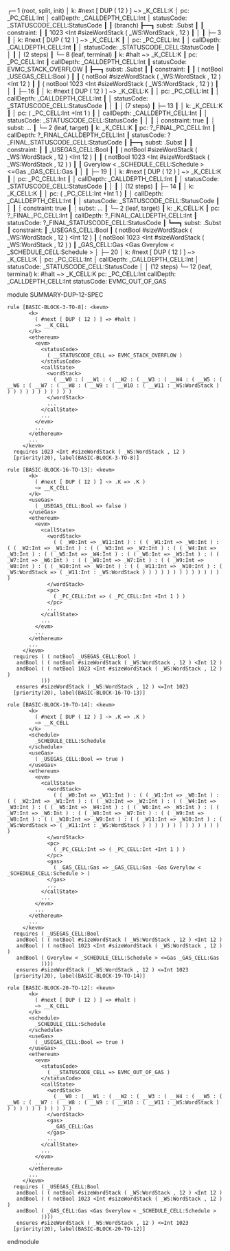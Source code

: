 
┌─ 1 (root, split, init)
│   k: #next [ DUP ( 12 ) ] ~> _K_CELL:K
│   pc: _PC_CELL:Int
│   callDepth: _CALLDEPTH_CELL:Int
│   statusCode: _STATUSCODE_CELL:StatusCode
┃
┃ (branch)
┣━━┓ subst: .Subst
┃  ┃ constraint:
┃  ┃     1023 <Int #sizeWordStack ( _WS:WordStack , 12 )
┃  │
┃  ├─ 3
┃  │   k: #next [ DUP ( 12 ) ] ~> _K_CELL:K
┃  │   pc: _PC_CELL:Int
┃  │   callDepth: _CALLDEPTH_CELL:Int
┃  │   statusCode: _STATUSCODE_CELL:StatusCode
┃  │
┃  │  (2 steps)
┃  └─ 8 (leaf, terminal)
┃      k: #halt ~> _K_CELL:K
┃      pc: _PC_CELL:Int
┃      callDepth: _CALLDEPTH_CELL:Int
┃      statusCode: EVMC_STACK_OVERFLOW
┃
┣━━┓ subst: .Subst
┃  ┃ constraint:
┃  ┃     ( notBool _USEGAS_CELL:Bool )
┃  ┃     ( notBool #sizeWordStack ( _WS:WordStack , 12 ) <Int 12 )
┃  ┃     ( notBool 1023 <Int #sizeWordStack ( _WS:WordStack , 12 ) )
┃  │
┃  ├─ 16
┃  │   k: #next [ DUP ( 12 ) ] ~> _K_CELL:K
┃  │   pc: _PC_CELL:Int
┃  │   callDepth: _CALLDEPTH_CELL:Int
┃  │   statusCode: _STATUSCODE_CELL:StatusCode
┃  │
┃  │  (7 steps)
┃  ├─ 13
┃  │   k: _K_CELL:K
┃  │   pc: ( _PC_CELL:Int +Int 1 )
┃  │   callDepth: _CALLDEPTH_CELL:Int
┃  │   statusCode: _STATUSCODE_CELL:StatusCode
┃  │
┃  ┊  constraint: true
┃  ┊  subst: ...
┃  └─ 2 (leaf, target)
┃      k: _K_CELL:K
┃      pc: ?_FINAL_PC_CELL:Int
┃      callDepth: ?_FINAL_CALLDEPTH_CELL:Int
┃      statusCode: ?_FINAL_STATUSCODE_CELL:StatusCode
┃
┣━━┓ subst: .Subst
┃  ┃ constraint:
┃  ┃     _USEGAS_CELL:Bool
┃  ┃     ( notBool #sizeWordStack ( _WS:WordStack , 12 ) <Int 12 )
┃  ┃     ( notBool 1023 <Int #sizeWordStack ( _WS:WordStack , 12 ) )
┃  ┃     Gverylow < _SCHEDULE_CELL:Schedule > <=Gas _GAS_CELL:Gas
┃  │
┃  ├─ 19
┃  │   k: #next [ DUP ( 12 ) ] ~> _K_CELL:K
┃  │   pc: _PC_CELL:Int
┃  │   callDepth: _CALLDEPTH_CELL:Int
┃  │   statusCode: _STATUSCODE_CELL:StatusCode
┃  │
┃  │  (12 steps)
┃  ├─ 14
┃  │   k: _K_CELL:K
┃  │   pc: ( _PC_CELL:Int +Int 1 )
┃  │   callDepth: _CALLDEPTH_CELL:Int
┃  │   statusCode: _STATUSCODE_CELL:StatusCode
┃  │
┃  ┊  constraint: true
┃  ┊  subst: ...
┃  └─ 2 (leaf, target)
┃      k: _K_CELL:K
┃      pc: ?_FINAL_PC_CELL:Int
┃      callDepth: ?_FINAL_CALLDEPTH_CELL:Int
┃      statusCode: ?_FINAL_STATUSCODE_CELL:StatusCode
┃
┗━━┓ subst: .Subst
   ┃ constraint:
   ┃     _USEGAS_CELL:Bool
   ┃     ( notBool #sizeWordStack ( _WS:WordStack , 12 ) <Int 12 )
   ┃     ( notBool 1023 <Int #sizeWordStack ( _WS:WordStack , 12 ) )
   ┃     _GAS_CELL:Gas <Gas Gverylow < _SCHEDULE_CELL:Schedule >
   │
   ├─ 20
   │   k: #next [ DUP ( 12 ) ] ~> _K_CELL:K
   │   pc: _PC_CELL:Int
   │   callDepth: _CALLDEPTH_CELL:Int
   │   statusCode: _STATUSCODE_CELL:StatusCode
   │
   │  (12 steps)
   └─ 12 (leaf, terminal)
       k: #halt ~> _K_CELL:K
       pc: _PC_CELL:Int
       callDepth: _CALLDEPTH_CELL:Int
       statusCode: EVMC_OUT_OF_GAS




module SUMMARY-DUP-12-SPEC
    
    
    rule [BASIC-BLOCK-3-TO-8]: <kevm>
           <k>
             ( #next [ DUP ( 12 ) ] => #halt )
             ~> __K_CELL
           </k>
           <ethereum>
             <evm>
               <statusCode>
                 ( __STATUSCODE_CELL => EVMC_STACK_OVERFLOW )
               </statusCode>
               <callState>
                 <wordStack>
                   ( __W0 : ( __W1 : ( __W2 : ( __W3 : ( __W4 : ( __W5 : ( __W6 : ( __W7 : ( __W8 : ( __W9 : ( __W10 : ( __W11 : _WS:WordStack ) ) ) ) ) ) ) ) ) ) ) )
                 </wordStack>
                 ...
               </callState>
               ...
             </evm>
             ...
           </ethereum>
           ...
         </kevm>
      requires 1023 <Int #sizeWordStack ( _WS:WordStack , 12 )
      [priority(20), label(BASIC-BLOCK-3-TO-8)]
    
    rule [BASIC-BLOCK-16-TO-13]: <kevm>
           <k>
             ( #next [ DUP ( 12 ) ] ~> .K => .K )
             ~> __K_CELL
           </k>
           <useGas>
             ( _USEGAS_CELL:Bool => false )
           </useGas>
           <ethereum>
             <evm>
               <callState>
                 <wordStack>
                   ( ( _W0:Int => _W11:Int ) : ( ( _W1:Int => _W0:Int ) : ( ( _W2:Int => _W1:Int ) : ( ( _W3:Int => _W2:Int ) : ( ( _W4:Int => _W3:Int ) : ( ( _W5:Int => _W4:Int ) : ( ( _W6:Int => _W5:Int ) : ( ( _W7:Int => _W6:Int ) : ( ( _W8:Int => _W7:Int ) : ( ( _W9:Int => _W8:Int ) : ( ( _W10:Int => _W9:Int ) : ( ( _W11:Int => _W10:Int ) : ( _WS:WordStack => ( _W11:Int : _WS:WordStack ) ) ) ) ) ) ) ) ) ) ) ) ) )
                 </wordStack>
                 <pc>
                   ( _PC_CELL:Int => ( _PC_CELL:Int +Int 1 ) )
                 </pc>
                 ...
               </callState>
               ...
             </evm>
             ...
           </ethereum>
           ...
         </kevm>
      requires ( ( notBool _USEGAS_CELL:Bool )
       andBool ( ( notBool #sizeWordStack ( _WS:WordStack , 12 ) <Int 12 )
       andBool ( ( notBool 1023 <Int #sizeWordStack ( _WS:WordStack , 12 ) )
               )))
       ensures #sizeWordStack ( _WS:WordStack , 12 ) <=Int 1023
      [priority(20), label(BASIC-BLOCK-16-TO-13)]
    
    rule [BASIC-BLOCK-19-TO-14]: <kevm>
           <k>
             ( #next [ DUP ( 12 ) ] ~> .K => .K )
             ~> __K_CELL
           </k>
           <schedule>
             _SCHEDULE_CELL:Schedule
           </schedule>
           <useGas>
             ( _USEGAS_CELL:Bool => true )
           </useGas>
           <ethereum>
             <evm>
               <callState>
                 <wordStack>
                   ( ( _W0:Int => _W11:Int ) : ( ( _W1:Int => _W0:Int ) : ( ( _W2:Int => _W1:Int ) : ( ( _W3:Int => _W2:Int ) : ( ( _W4:Int => _W3:Int ) : ( ( _W5:Int => _W4:Int ) : ( ( _W6:Int => _W5:Int ) : ( ( _W7:Int => _W6:Int ) : ( ( _W8:Int => _W7:Int ) : ( ( _W9:Int => _W8:Int ) : ( ( _W10:Int => _W9:Int ) : ( ( _W11:Int => _W10:Int ) : ( _WS:WordStack => ( _W11:Int : _WS:WordStack ) ) ) ) ) ) ) ) ) ) ) ) ) )
                 </wordStack>
                 <pc>
                   ( _PC_CELL:Int => ( _PC_CELL:Int +Int 1 ) )
                 </pc>
                 <gas>
                   ( _GAS_CELL:Gas => _GAS_CELL:Gas -Gas Gverylow < _SCHEDULE_CELL:Schedule > )
                 </gas>
                 ...
               </callState>
               ...
             </evm>
             ...
           </ethereum>
           ...
         </kevm>
      requires ( _USEGAS_CELL:Bool
       andBool ( ( notBool #sizeWordStack ( _WS:WordStack , 12 ) <Int 12 )
       andBool ( ( notBool 1023 <Int #sizeWordStack ( _WS:WordStack , 12 ) )
       andBool ( Gverylow < _SCHEDULE_CELL:Schedule > <=Gas _GAS_CELL:Gas
               ))))
       ensures #sizeWordStack ( _WS:WordStack , 12 ) <=Int 1023
      [priority(20), label(BASIC-BLOCK-19-TO-14)]
    
    rule [BASIC-BLOCK-20-TO-12]: <kevm>
           <k>
             ( #next [ DUP ( 12 ) ] => #halt )
             ~> __K_CELL
           </k>
           <schedule>
             _SCHEDULE_CELL:Schedule
           </schedule>
           <useGas>
             ( _USEGAS_CELL:Bool => true )
           </useGas>
           <ethereum>
             <evm>
               <statusCode>
                 ( __STATUSCODE_CELL => EVMC_OUT_OF_GAS )
               </statusCode>
               <callState>
                 <wordStack>
                   ( __W0 : ( __W1 : ( __W2 : ( __W3 : ( __W4 : ( __W5 : ( __W6 : ( __W7 : ( __W8 : ( __W9 : ( __W10 : ( __W11 : _WS:WordStack ) ) ) ) ) ) ) ) ) ) ) )
                 </wordStack>
                 <gas>
                   _GAS_CELL:Gas
                 </gas>
                 ...
               </callState>
               ...
             </evm>
             ...
           </ethereum>
           ...
         </kevm>
      requires ( _USEGAS_CELL:Bool
       andBool ( ( notBool #sizeWordStack ( _WS:WordStack , 12 ) <Int 12 )
       andBool ( ( notBool 1023 <Int #sizeWordStack ( _WS:WordStack , 12 ) )
       andBool ( _GAS_CELL:Gas <Gas Gverylow < _SCHEDULE_CELL:Schedule >
               ))))
       ensures #sizeWordStack ( _WS:WordStack , 12 ) <=Int 1023
      [priority(20), label(BASIC-BLOCK-20-TO-12)]

endmodule
